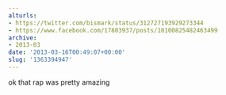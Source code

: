 ```yaml
---
alturls:
- https://twitter.com/bismark/status/312727193929273344
- https://www.facebook.com/17803937/posts/10100825482463499
archive:
- 2013-03
date: '2013-03-16T00:49:07+00:00'
slug: '1363394947'
---
```


ok that rap was pretty amazing

